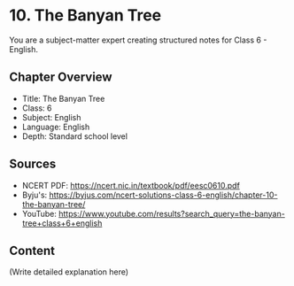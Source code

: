# 10. The Banyan Tree

You are a subject-matter expert creating structured notes for Class 6 - English.

## Chapter Overview
- Title: The Banyan Tree
- Class: 6
- Subject: English
- Language: English
- Depth: Standard school level

## Sources
- NCERT PDF: https://ncert.nic.in/textbook/pdf/eesc0610.pdf
- Byju's: https://byjus.com/ncert-solutions-class-6-english/chapter-10-the-banyan-tree/
- YouTube: https://www.youtube.com/results?search_query=the-banyan-tree+class+6+english

## Content
(Write detailed explanation here)
